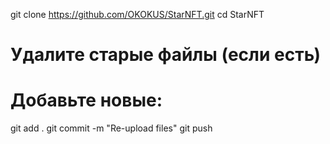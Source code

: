 git clone https://github.com/OKOKUS/StarNFT.git
cd StarNFT
# Удалите старые файлы (если есть)
# Добавьте новые:
git add .
git commit -m "Re-upload files"
git push
